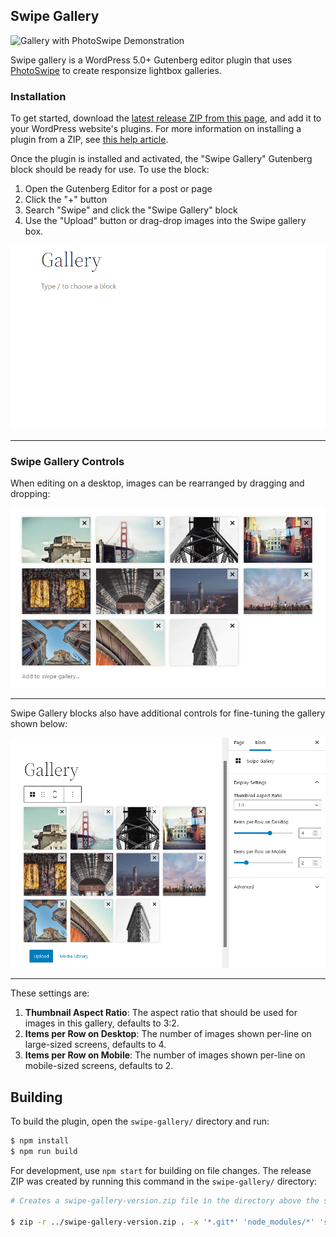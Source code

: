 ## Swipe Gallery

![Gallery with PhotoSwipe Demonstration](https://github.com/alecgeatches/swipe-gallery/blob/assets/swipe-gallery-photoswipe.gif)

Swipe gallery is a WordPress 5.0+ Gutenberg editor plugin that uses [PhotoSwipe](https://photoswipe.com/) to create responsize lightbox galleries.

### Installation

To get started, download the [latest release ZIP from this page](https://github.com/alecgeatches/swipe-gallery/releases), and add it to your WordPress website's plugins. For more information on installing a plugin from a ZIP, see [this help article](https://wordpress.org/support/article/managing-plugins/#upload-via-wordpress-admin).

Once the plugin is installed and activated, the "Swipe Gallery" Gutenberg block should be ready for use. To use the block:

1. Open the Gutenberg Editor for a post or page
2. Click the "+" button
3. Search "Swipe" and click the "Swipe Gallery" block
4. Use the "Upload" button or drag-drop images into the Swipe gallery box.


![Adding a Swipe Gallery block](https://github.com/alecgeatches/swipe-gallery/blob/assets/swipe-gallery-block.gif)

---

### Swipe Gallery Controls

When editing on a desktop, images can be rearranged by dragging and dropping:


![Image drag-drop demonstration](https://github.com/alecgeatches/swipe-gallery/blob/assets/swipe-gallery-dragdrop.gif)

---

Swipe Gallery blocks also have additional controls for fine-tuning the gallery shown below:

![Swipe Gallery block settings demonstration](https://github.com/alecgeatches/swipe-gallery/blob/assets/swipe-gallery-inspector-controls.gif)

---

These settings are:

1. **Thumbnail Aspect Ratio**: The aspect ratio that should be used for images in this gallery, defaults to 3:2.
2. **Items per Row on Desktop**: The number of images shown per-line on large-sized screens, defaults to 4.
2. **Items per Row on Mobile**: The number of images shown per-line on mobile-sized screens, defaults to 2.

## Building

To build the plugin, open the `swipe-gallery/` directory and run:

```bash
$ npm install
$ npm run build
```

For development, use `npm start` for building on file changes. The release ZIP was created by running this command in the `swipe-gallery/` directory:

```bash
# Creates a swipe-gallery-version.zip file in the directory above the swipe-gallery repository

$ zip -r ../swipe-gallery-version.zip . -x '*.git*' 'node_modules/*' 'src/*' 'package.json' 'package-lock.json'
```
